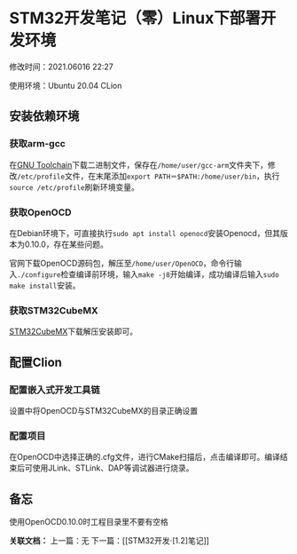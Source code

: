 # STM32开发笔记（零）Linux下部署开发环境

修改时间：2021.06016 22:27

使用环境：Ubuntu 20.04 CLion

## 安装依赖环境

### 获取arm-gcc

在[GNU Toolchain](https://developer.arm.com/tools-and-software/open-source-software/developer-tools/gnu-toolchain/gnu-rm/downloads)下载二进制文件，保存在`/home/user/gcc-arm`文件夹下，修改`/etc/profile`文件，在末尾添加`export PATH＝$PATH:/home/user/bin`，执行`source /etc/profile`刷新环境变量。

### 获取OpenOCD

在Debian环境下，可直接执行`sudo apt install openocd`安装Openocd，但其版本为0.10.0，存在某些问题。

官网下载OpenOCD源码包，解压至`/home/user/OpenOCD`，命令行输入`./configure`检查编译前环境，输入`make -j8`开始编译，成功编译后输入`sudo make install`安装。

### 获取STM32CubeMX

[STM32CubeMX](https://www.st.com/zh/development-tools/stm32cubemx.html)下载解压安装即可。

## 配置Clion

### 配置嵌入式开发工具链

设置中将OpenOCD与STM32CubeMX的目录正确设置

### 配置项目

在OpenOCD中选择正确的.cfg文件，进行CMake扫描后，点击编译即可。编译结束后可使用JLink、STLink、DAP等调试器进行烧录。

## 备忘

使用OpenOCD0.10.0时工程目录里不要有空格


**关联文档：**
上一篇：无
下一篇：[[STM32开发·[1.2]笔记]]